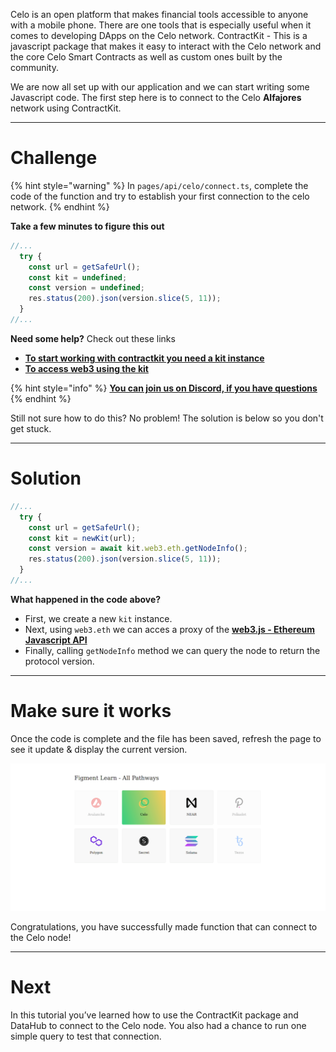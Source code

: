 Celo is an open platform that makes financial tools accessible to anyone with a mobile phone. There are one tools that is especially useful when it comes to developing DApps on the Celo network. ContractKit - This is a javascript package that makes it easy to interact with the Celo network and the core Celo Smart Contracts as well as custom ones built by the community.

We are now all set up with our application and we can start writing some Javascript code. The first step here is to connect to the Celo **Alfajores** network using ContractKit.

------------------------

# Challenge

{% hint style="warning" %}
In `pages/api/celo/connect.ts`, complete the code of the function and try to establish your first connection to the celo network. 
{% endhint %}

**Take a few minutes to figure this out**

```typescript
//...
  try {
    const url = getSafeUrl();
    const kit = undefined;
    const version = undefined;
    res.status(200).json(version.slice(5, 11));
  } 
//...
```

**Need some help?** Check out these links
* [**To start working with contractkit you need a kit instance**](https://docs.celo.org/developer-guide/sdk-code-reference/summary-2/modules/_kit_#functions)  
* [**To access web3 using the kit**](https://docs.celo.org/developer-guide/contractkit/usage)  

{% hint style="info" %}
[**You can join us on Discord, if you have questions**](https://discord.gg/fszyM7K)
{% endhint %}

Still not sure how to do this? No problem! The solution is below so you don't get stuck.

------------------------

# Solution

```typescript
//...
  try {
    const url = getSafeUrl();
    const kit = newKit(url);
    const version = await kit.web3.eth.getNodeInfo();
    res.status(200).json(version.slice(5, 11));
  } 
//...
```

**What happened in the code above?**
* First, we create a new `kit` instance.
* Next, using `web3.eth` we can acces a proxy of the [**web3.js - Ethereum Javascript API**](https://web3js.readthedocs.io/en/v1.4.0/)
* Finally, calling `getNodeInfo` method we can query the node to return the protocol version.

------------------------

# Make sure it works

Once the code is complete and the file has been saved, refresh the page to see it update & display the current version.

![](../../../.gitbook/assets/pathways/celo/celo-connect.gif)


Congratulations, you have successfully made function that can connect to the Celo node!

-----------------------------

# Next

In this tutorial you’ve learned how to use the ContractKit package and DataHub to connect to the Celo node. You also had a chance to run one simple query to test that connection.